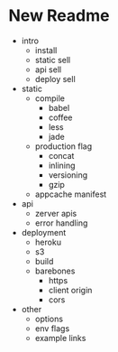 # New Readme
* intro
    - install
    - static sell
    - api sell
    - deploy sell
* static
    - compile
        - babel
        - coffee
        - less
        - jade
    - production flag
        - concat
        - inlining
        - versioning
        - gzip
    - appcache manifest
* api
    - zerver apis
    - error handling
* deployment
    - heroku
    - s3
    - build
    - barebones
        - https
        - client origin
        - cors
* other
    - options
    - env flags
    - example links
